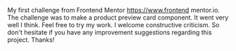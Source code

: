 My first challenge from Frontend Mentor https://www.frontend mentor.io. The challenge was to make a product preview card component. It went very well I think. Feel free to try my work. I welcome constructive criticism. So don't hesitate if you have any improvement suggestions regarding this project. Thanks!
